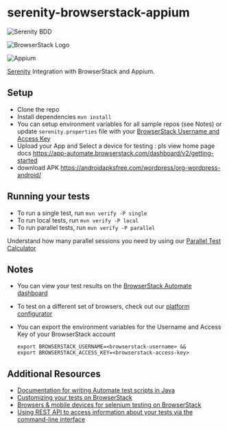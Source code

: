 # serenity-browserstack-appium



![Serenity BDD](https://github.com/serenity-bdd/serenity-core/raw/master/docs/serenity-bdd-logo.png?h=100)


![BrowserStack Logo](https://d98b8t1nnulk5.cloudfront.net/production/images/layout/logo-header.png)

![Appium](https://i0.wp.com/learn-automation.com/wp-content/uploads/2015/12/Appium.png?h=100) 

[Serenity](http://www.thucydides.info/docs/serenity/) Integration with BrowserStack and Appium.

## Setup
* Clone the repo
* Install dependencies `mvn install`
* You can setup environment variables for all sample repos (see Notes) or update `serenity.properties` file with your [BrowserStack Username and Access Key](https://www.browserstack.com/accounts/settings)
* Upload your App and Select a device for testing : pls view home page docs https://app-automate.browserstack.com/dashboard/v2/getting-started 
* download APK https://androidapksfree.com/wordpress/org-wordpress-android/
## Running your tests
- To run a single test, run `mvn verify -P single`
- To run local tests, run `mvn verify -P local`
- To run parallel tests, run `mvn verify -P parallel`

 Understand how many parallel sessions you need by using our [Parallel Test Calculator](https://www.browserstack.com/automate/parallel-calculator?ref=github)

## Notes
* You can view your test results on the [BrowserStack Automate dashboard](https://www.browserstack.com/automate)
* To test on a different set of browsers, check out our [platform configurator](https://www.browserstack.com/automate/java#setting-os-and-browser)
* You can export the environment variables for the Username and Access Key of your BrowserStack account
  
  ```
  export BROWSERSTACK_USERNAME=<browserstack-username> &&
  export BROWSERSTACK_ACCESS_KEY=<browserstack-access-key>
  ```
  
## Additional Resources
* [Documentation for writing Automate test scripts in Java](https://www.browserstack.com/automate/java)
* [Customizing your tests on BrowserStack](https://www.browserstack.com/automate/capabilities)
* [Browsers & mobile devices for selenium testing on BrowserStack](https://www.browserstack.com/list-of-browsers-and-platforms?product=automate)
* [Using REST API to access information about your tests via the command-line interface](https://www.browserstack.com/automate/rest-api)
